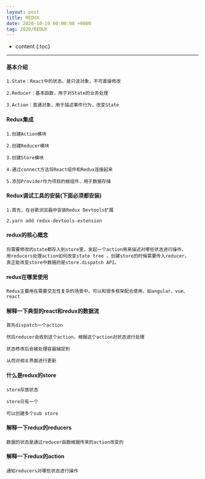 ```yaml
---
layout: post
title: REDUX
date: 2020-10-19 00:00:00 +0800
tag: 2020/REDUX
---
```

* content
{:toc}
<hr>


#### 基本介绍

```text
1.State：React中的状态，是只读对象，不可直接修改

2.Reducer：基本函数，用于对State的业务处理

3.Action：普通对象，用于描述事件行为，改变State
```

#### Redux集成

```text
1.创建Action模块

2.创建Reducer模块

3.创建Store模块

4.通过connect方法将React组件和Redux连接起来

5.添加Provider作为项目的根组件，用于数据存储
```

#### Redux调试工具的安装(下面必须都安装)

```text
1.首先，在谷歌浏览器中安装Redux Devtools扩展

2.yarn add redux-devtools-extension
```

#### redux的核心概念

```text
将需要修改的state都存入到store里，发起一个action用来描述对哪些状态进行操作，
用reducers处理action如何改变state tree 。创建store的时候需要传入reducer，
真正能改变store中数据的是store.dispatch API。
```


#### redux在哪里使用

```text
Redux主要用在需要交互性复杂的场景中。可以和很多框架配合使用，如angular、vue、react
```

#### 解释一下典型的react和redux的数据流

```text
首先dispatch一个action

然后reducer会收到这个action，根据这个action对状态进行处理

状态修改后会被处理容器捕捉到

从而对相关界面进行更新
```

#### 什么是redux的store

```text
store存放状态

store只有一个

可以创建多个sub store
```

#### 解释一下redux的reducers

```text
数据的状态是通过reducer函数根据传来的action改变的
```

#### 解释一下redux的action

```text
通知reducers对哪些状态进行操作
```